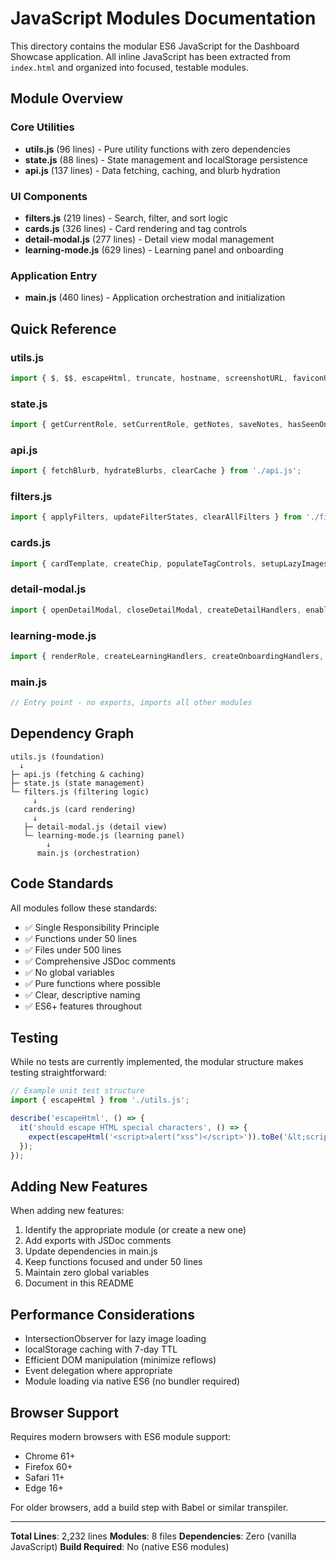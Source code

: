 # JavaScript Modules Documentation

This directory contains the modular ES6 JavaScript for the Dashboard Showcase application. All inline JavaScript has been extracted from `index.html` and organized into focused, testable modules.

## Module Overview

### Core Utilities
- **utils.js** (96 lines) - Pure utility functions with zero dependencies
- **state.js** (88 lines) - State management and localStorage persistence
- **api.js** (137 lines) - Data fetching, caching, and blurb hydration

### UI Components
- **filters.js** (219 lines) - Search, filter, and sort logic
- **cards.js** (326 lines) - Card rendering and tag controls
- **detail-modal.js** (277 lines) - Detail view modal management
- **learning-mode.js** (629 lines) - Learning panel and onboarding

### Application Entry
- **main.js** (460 lines) - Application orchestration and initialization

## Quick Reference

### utils.js
```javascript
import { $, $$, escapeHtml, truncate, hostname, screenshotURL, faviconURL } from './utils.js';
```

### state.js
```javascript
import { getCurrentRole, setCurrentRole, getNotes, saveNotes, hasSeenOnboarding } from './state.js';
```

### api.js
```javascript
import { fetchBlurb, hydrateBlurbs, clearCache } from './api.js';
```

### filters.js
```javascript
import { applyFilters, updateFilterStates, clearAllFilters } from './filters.js';
```

### cards.js
```javascript
import { cardTemplate, createChip, populateTagControls, setupLazyImages, getCategoryIcon } from './cards.js';
```

### detail-modal.js
```javascript
import { openDetailModal, closeDetailModal, createDetailHandlers, enableDetailKeyboard } from './detail-modal.js';
```

### learning-mode.js
```javascript
import { renderRole, createLearningHandlers, createOnboardingHandlers, printChecklist } from './learning-mode.js';
```

### main.js
```javascript
// Entry point - no exports, imports all other modules
```

## Dependency Graph

```
utils.js (foundation)
  ↓
├─ api.js (fetching & caching)
├─ state.js (state management)
└─ filters.js (filtering logic)
     ↓
   cards.js (card rendering)
     ↓
   ├─ detail-modal.js (detail view)
   └─ learning-mode.js (learning panel)
        ↓
      main.js (orchestration)
```

## Code Standards

All modules follow these standards:
- ✅ Single Responsibility Principle
- ✅ Functions under 50 lines
- ✅ Files under 500 lines
- ✅ Comprehensive JSDoc comments
- ✅ No global variables
- ✅ Pure functions where possible
- ✅ Clear, descriptive naming
- ✅ ES6+ features throughout

## Testing

While no tests are currently implemented, the modular structure makes testing straightforward:

```javascript
// Example unit test structure
import { escapeHtml } from './utils.js';

describe('escapeHtml', () => {
  it('should escape HTML special characters', () => {
    expect(escapeHtml('<script>alert("xss")</script>')).toBe('&lt;script&gt;alert(&quot;xss&quot;)&lt;/script&gt;');
  });
});
```

## Adding New Features

When adding new features:
1. Identify the appropriate module (or create a new one)
2. Add exports with JSDoc comments
3. Update dependencies in main.js
4. Keep functions focused and under 50 lines
5. Maintain zero global variables
6. Document in this README

## Performance Considerations

- IntersectionObserver for lazy image loading
- localStorage caching with 7-day TTL
- Efficient DOM manipulation (minimize reflows)
- Event delegation where appropriate
- Module loading via native ES6 (no bundler required)

## Browser Support

Requires modern browsers with ES6 module support:
- Chrome 61+
- Firefox 60+
- Safari 11+
- Edge 16+

For older browsers, add a build step with Babel or similar transpiler.

---

**Total Lines**: 2,232 lines
**Modules**: 8 files
**Dependencies**: Zero (vanilla JavaScript)
**Build Required**: No (native ES6 modules)
